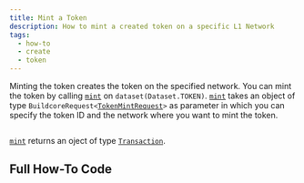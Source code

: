 ```yaml
---
title: Mint a Token
description: How to mint a created token on a specific L1 Network
tags:
  - how-to
  - create
  - token
---
```


Minting the token creates the token on the specified network. You can mint the token by calling [`mint`](../../../reference-api/classes/TokenDataset#mint) on `dataset(Dataset.TOKEN)`. [`mint`](../../../reference-api/classes/TokenDataset#mint) takes an object of type `BuildcoreRequest<`[`TokenMintRequest`](../../../reference-api/interfaces/TokenMintRequest.md)`>` as parameter in which you can specify the token ID and the network where you want to mint the token.

```tsx file=../../../../../packages/sdk/examples/token/https/mint.ts#L17-L31

```

[`mint`](../../../reference-api/classes/TokenDataset#mint) returns an oject of type [`Transaction`](../../../reference-api/interfaces/Transaction.md).

## Full How-To Code

```tsx file=../../../../../packages/sdk/examples/token/https/mint.ts

```
